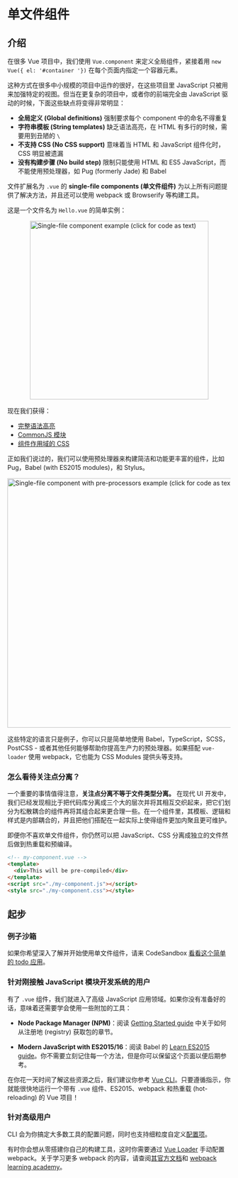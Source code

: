 # 单文件组件

## 介绍

<common-dcloud-video href="https://learning.dcloud.io/#/?vid=14" />

在很多 Vue 项目中，我们使用 `Vue.component` 来定义全局组件，紧接着用 `new Vue({ el: '#container '})` 在每个页面内指定一个容器元素。

这种方式在很多中小规模的项目中运作的很好，在这些项目里 JavaScript 只被用来加强特定的视图。但当在更复杂的项目中，或者你的前端完全由 JavaScript 驱动的时候，下面这些缺点将变得非常明显：

- **全局定义 (Global definitions)** 强制要求每个 component 中的命名不得重复
- **字符串模板 (String templates)** 缺乏语法高亮，在 HTML 有多行的时候，需要用到丑陋的 `\`
- **不支持 CSS (No CSS support)** 意味着当 HTML 和 JavaScript 组件化时，CSS 明显被遗漏
- **没有构建步骤 (No build step)** 限制只能使用 HTML 和 ES5 JavaScript，而不能使用预处理器，如 Pug (formerly Jade) 和 Babel

文件扩展名为 `.vue` 的 **single-file components (单文件组件)** 为以上所有问题提供了解决方法，并且还可以使用 webpack 或 Browserify 等构建工具。

这是一个文件名为 `Hello.vue` 的简单实例：

<a href="https://codepen.io/team/Vue/pen/3de13b5cd0133df4ecf307b6cf2c5f94" target="_blank" rel="noopener noreferrer"><img src="/images/sfc.png" width="403" alt="Single-file component example (click for code as text)" style="display: block; margin: 15px auto; max-width: 100%"></a>

现在我们获得：

- [完整语法高亮](https://github.com/vuejs/awesome-vue#source-code-editing)
- [CommonJS 模块](https://webpack.js.org/concepts/modules/#what-is-a-webpack-module)
- [组件作用域的 CSS](https://vue-loader.vuejs.org/en/features/scoped-css.html)

正如我们说过的，我们可以使用预处理器来构建简洁和功能更丰富的组件，比如 Pug，Babel (with ES2015 modules)，和 Stylus。

<a href="https://codesandbox.io/s/vue-single-file-component-with-pre-processors-mr3ik?file=/src/App.vue" target="_blank" rel="noopener noreferrer"><img src="/images/sfc-with-preprocessors.png" width="563" alt="Single-file component with pre-processors example (click for code as text)" style="display: block; margin: 15px auto; max-width: 100%"></a>

这些特定的语言只是例子，你可以只是简单地使用 Babel，TypeScript，SCSS，PostCSS - 或者其他任何能够帮助你提高生产力的预处理器。如果搭配 `vue-loader` 使用 webpack，它也能为 CSS Modules 提供头等支持。

### 怎么看待关注点分离？

一个重要的事情值得注意，**关注点分离不等于文件类型分离。** 在现代 UI 开发中，我们已经发现相比于把代码库分离成三个大的层次并将其相互交织起来，把它们划分为松散耦合的组件再将其组合起来更合理一些。在一个组件里，其模板、逻辑和样式是内部耦合的，并且把他们搭配在一起实际上使得组件更加内聚且更可维护。

即便你不喜欢单文件组件，你仍然可以把 JavaScript、CSS 分离成独立的文件然后做到热重载和预编译。

```html
<!-- my-component.vue -->
<template>
  <div>This will be pre-compiled</div>
</template>
<script src="./my-component.js"></script>
<style src="./my-component.css"></style>
```

## 起步

### 例子沙箱

如果你希望深入了解并开始使用单文件组件，请来 CodeSandbox [看看这个简单的 todo 应用](https://codesandbox.io/s/vue-todo-list-app-with-single-file-component-vzkl3?file=/src/App.vue)。

### 针对刚接触 JavaScript 模块开发系统的用户

有了 `.vue` 组件，我们就进入了高级 JavaScript 应用领域。如果你没有准备好的话，意味着还需要学会使用一些附加的工具：

- **Node Package Manager (NPM)**：阅读 [Getting Started guide](https://docs.npmjs.com/packages-and-modules/getting-packages-from-the-registry) 中关于如何从注册地 (registry) 获取包的章节。

- **Modern JavaScript with ES2015/16**：阅读 Babel 的 [Learn ES2015 guide](https://babeljs.io/docs/en/learn)。你不需要立刻记住每一个方法，但是你可以保留这个页面以便后期参考。

在你花一天时间了解这些资源之后，我们建议你参考 [Vue CLI](https://cli.vuejs.org/)。只要遵循指示，你就能很快地运行一个带有 `.vue` 组件、ES2015、webpack 和热重载 (hot-reloading) 的 Vue 项目！

### 针对高级用户

CLI 会为你搞定大多数工具的配置问题，同时也支持细粒度自定义[配置项](https://cli.vuejs.org/config/)。

有时你会想从零搭建你自己的构建工具，这时你需要通过 [Vue Loader](https://vue-loader.vuejs.org) 手动配置 webpack。关于学习更多 webpack 的内容，请查阅[其官方文档](https://webpack.js.org/configuration/)和 [webpack learning academy](https://webpack.academy/p/the-core-concepts)。
